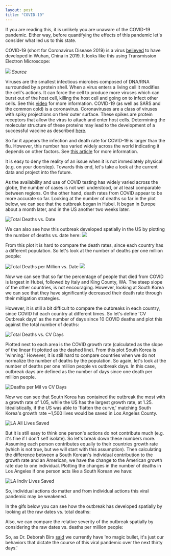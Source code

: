 ```yaml
---
layout: post
title: "COVID-19"
---
```

If you are reading this, it is unlikely you are unaware of the COVID-19 pandemic. Either way, before quantifying the effects of this pandemic let's consider what led us to this state.

COVID-19 (short for Coronavirus Disease 2019) is a virus [believed](https://www.sciencedaily.com/releases/2020/03/200317175442.htm) to have developed in Wuhan, China in 2019. It looks like this using Transmission Electron Microscope:

![](/data/covid_plots/covid_virus.jpg)
*[Source](https://www.flickr.com/photos/niaid/49645120251/in/album-72157712914621487)*

Viruses are the smallest infectious microbes composed of DNA/RNA surrounded by a protein shell. When a virus enters a living cell it modifies the cell's actions. It can force the cell to produce more viruses which can burst out of the host cell, killing the host cell and going on to infect other cells. See this [video](https://www.youtube.com/watch?v=5DGwOJXSxqg) for more information. COVID-19 (as well as SARS and the common cold) is a coronavirus. Coronaviruses are a class of viruses with spiky projections on their outer surface. These spikes are protein receptors that allow the virus to attach and enter host cells. Determining the molecular structure of these proteins may lead to the development of a successful vaccine as described [here](https://www.livescience.com/coronavirus-spike-protein-structure.html).

So far it appears the infection and death rate for COVID-19 is larger than the flu. However, this number has varied widely across the world indicating it depends on other factors. See [this article](https://www.livescience.com/new-coronavirus-compare-with-flu.html) for more information. 

It is easy to deny the reality of an issue when it is not immediately physical (e.g. on your doorstep). Towards this end, let's take a look at the current data and project into the future.

As the availability and use of COVID testing has widely varied across the globe, the number of cases is not well understood, or at least comparable between regions. On the other hand, death rates from COVID appear to be more accurate so far. Looking at the number of deaths so far in the plot below, we can see that the outbreak began in Hubei. It began in Europe about a month later, and in the US another two weeks later.

![Total Deaths vs. Date](/data/covid_plots/total_deaths_unmodified.png)

We can also see how this outbreak developed spatially in the US by plotting the number of deaths vs. date here:
![](https://media.githubusercontent.com/media/tashwoods/tashwoods.github.io/master/data/covid_plots/total_deaths.gif)

From this plot it is hard to compare the death rates, since each country has a different population. So let's look at the number of deaths per one million people:

![Total Deaths per Million vs. Date](/data/covid_plots/total_deaths_per_mil.png)
![](https://media.githubusercontent.com/media/tashwoods/tashwoods.github.io/master/data/covid_plots/deaths_per_mil.gif)


Now we can see that so far the percentage of people that died from COVID is largest in Hubei, followed by Italy and King County, WA. The steep slope of the other countries, is not encouraging. However, looking at South Korea we can see that they have significantly decreased their death rate through their mitigation strategies.

However, it is still a bit difficult to compare the outbreaks in each country, since COVID hit each country at different times. So let's define 'CV Outbreak days' as the number of days since 10 COVID deaths and plot this against the total number of deaths:

![Total Deaths vs. CV Days](/data/covid_plots/total_deaths_raw_covid_days_log.png)



Plotted next to each area is the COVID growth rate (calculated as the slope of the linear fit plotted as the dashed line). From this plot South Korea is 'winning.' However, it is still hard to compare countries when we do not normalize the number of deaths by the population. So again, let's look at the number of deaths per one million people vs outbreak days. In this case, outbreak days are defined as the number of days since one death per million people.

![Deaths per Mil vs CV Days](/data/covid_plots/deaths_per_mil_per_mil_covid_days_log.png)

Now we can see that South Korea has contained the outbreak the most with a growth rate of 1.05, while the US has the largest growth rate, at 1.25. Idealistically, if the US was able to 'flatten the curve,' matching South Korea's growth rate ~1,500 lives would be saved in Los Angeles County.

![LA All Lives Saved](/data/covid_plots/LA_saved_all.png)

But it is still easy to think one person's actions do not contribute much (e.g. it's fine if I don't self isolate). So let's break down these numbers more. Assuming each person contributes equally to their countries growth rate (which is not true, but we will start with this assumption). Then calculating the difference between a South Korean's individual contribution to the growth rate and an American, we have the change to the American growth rate due to one individual. Plotting the changes in the number of deaths in Los Angeles if one person acts like a South Korean we have:

![LA Indiv Lives Saved](/data/covid_plots/LA_saved_indiv.png)

So, individual actions do matter and from individual actions this viral pandemic may be weakened.

In the gifs below you can see how the outbreak has developed spatially by looking at the raw dates vs. total deaths:


Also, we can compare the relative severity of the outbreak spatially by considering the raw dates vs. deaths per million people:






So, as Dr. Deborah Birx [said](https://www.npr.org/2020/03/31/823916343/coronavirus-task-force-set-to-detail-the-data-that-led-to-extension-of-guideline) we currently have 'no magic bullet, it's just our behaviors that dictate the course of this viral pandemic over the next thirty days.' 







